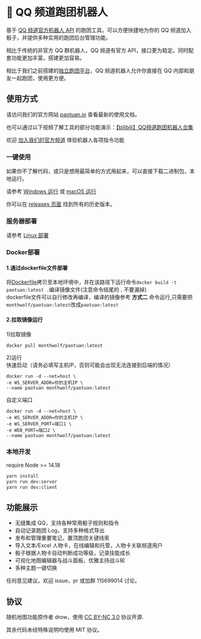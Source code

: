 # 🎲 QQ 频道跑团机器人

基于 [QQ 频道官方机器人 API](https://bot.q.qq.com/wiki/#%E7%AE%80%E4%BB%8B) 的跑团工具。可以方便快捷地为你的 QQ 频道加入骰子，并提供多种实用的跑团后台管理功能。

相比于传统的非官方 QQ 群机器人，QQ 频道有官方 API，接口更为稳定。同时配套功能更加丰富，搭建更加容易。

相比于我们之前搭建的[独立跑团平台](https://github.com/paotuan/paotuan)，QQ 频道机器人允许你直接在 QQ 内部和朋友一起跑团，使用更方便。

## 使用方式

请访问我们的官方网站 [paotuan.io](https://paotuan.io) 查看最新的使用文档。

也可以通过以下视频了解工具的部分功能演示：[【bilibili】QQ频道跑团机器人合集](https://space.bilibili.com/688429881/channel/collectiondetail?sid=1162902)

欢迎 [加入我们的官方频道](https://pd.qq.com/s/gv78r06x1) 体验机器人各项指令功能

### 一键使用
如果你不了解代码，或只是想用最简单的方式用起来，可以直接下载二进制包，本地运行。

请参考 [Windows 运行](https://paotuan.io/setup/download/windows.html) 或 [macOS 运行](https://paotuan.io/setup/download/macos.html)

你可以在 [releases 页面](https://github.com/paotuan/qqchannel-bot/releases) 找到所有的历史版本。

### 服务器部署
请参考 [Linux 部署](https://paotuan.io/setup/download/linux.html)

### Docker部署
#### 1.通过dockerfile文件部署
将[Dockerfile](https://raw.githubusercontent.com/monthwolf/qqchannel-bot/master/Dockerfile)拷贝至本地环境中，并在该路径下运行命令`docker build -t paotuan:latest .`编译镜像文件(注意命令结尾的 **.** 不要漏掉)  
dockerfile文件可以自行修改再编译，编译的镜像参考 **方式二** 命令运行,只需要把`monthwolf/paotuan:latest`改成`paotuan:latest`

#### 2.拉取镜像运行  
1)拉取镜像 
```
docker pull monthwolf/paotuan:latest
```

2)运行  
快速启动（请务必填写主机IP，否则可能会出现无法连接到后端的情况）
```
docker run -d --net=host \
-e WS_SERVER_ADDR=你的主机IP \
--name paotuan monthwolf/paotuan:latest
```  

自定义端口
```
docker run -d --net=host \
-e WS_SERVER_ADDR=你的主机IP \
-e WS_SERVER_PORT=端口1 \
-e WEB_PORT=端口2 \
--name paotuan monthwolf/paotuan:latest
```  

### 本地开发
require Node >= 14.18

```bash
yarn install
yarn run dev:server
yarn run dev:client
```

## 功能展示
- 无缝集成 QQ，支持各种常用骰子规则和指令
- 自动记录跑团 Log，支持多种格式导出
- 发布和管理重要笔记，置顶跑团关键线索
- 导入文本/Excel 人物卡，在线编辑和托管，人物卡关联频道用户
- 骰子根据人物卡自动判断成功等级，记录技能成长
- 可视化地图编辑器与战斗面板，优雅主持战斗轮
- 多种主题一键切换


任何意见建议，欢迎 issue，pr 或加群 115699014 讨论。

## 协议
随机地图功能原作者 drow，使用 [CC BY-NC 3.0](http://creativecommons.org/licenses/by-nc/3.0/) 协议开源.

其余代码未经特殊说明均使用 MIT 协议。
